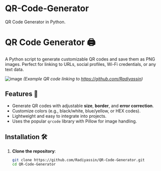 # QR-Code-Generator
QR Code Generator in Python.




# QR Code Generator 🖨️

A Python script to generate customizable QR codes and save them as PNG images. Perfect for linking to URLs, social profiles, Wi-Fi credentials, or any text data.

![image](https://github.com/user-attachments/assets/b04935f4-d7eb-4b63-9c53-86d5365d926c)
*(Example QR code linking to https://github.com/Radiyassin)*

## Features 🌟
- Generate QR codes with adjustable **size**, **border**, and **error correction**.
- Customize colors (e.g., black/white, blue/yellow, or HEX codes).
- Lightweight and easy to integrate into projects.
- Uses the popular `qrcode` library with Pillow for image handling.

## Installation 🛠️

1. **Clone the repository**:
   ```bash
   git clone https://github.com/Radiyassin/QR-Code-Generator.git
   cd QR-Code-Generator

